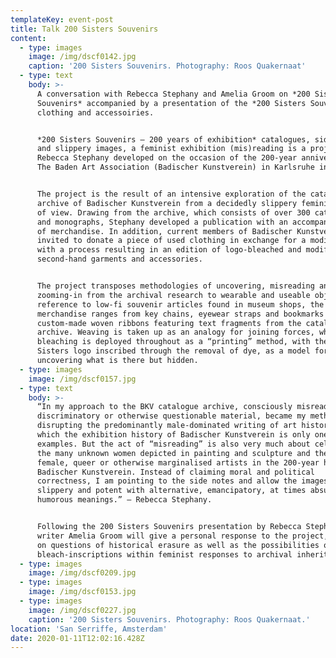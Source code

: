 ```yaml
---
templateKey: event-post
title: Talk 200 Sisters Souvenirs
content:
  - type: images
    image: /img/dscf0142.jpg
    caption: '200 Sisters Souvenirs. Photography: Roos Quakernaat'
  - type: text
    body: >-
      A conversation with Rebecca Stephany and Amelia Groom on *200 Sisters
      Souvenirs* accompanied by a presentation of the *200 Sisters Souvenirs*
      clothing and accessoiries.


      *200 Sisters Souvenirs – 200 years of exhibition* catalogues, side notes
      and slippery images, a feminist exhibition (mis)reading is a project by
      Rebecca Stephany developed on the occasion of the 200-year anniversary of
      The Baden Art Association (Badischer Kunstverein) in Karlsruhe in 2018.


      The project is the result of an intensive exploration of the catalogue
      archive of Badischer Kunstverein from a decidedly slippery feminist point
      of view. Drawing from the archive, which consists of over 300 catalogues
      and monographs, Stephany developed a publication with an accompanying line
      of merchandise. In addition, current members of Badischer Kunstverein were
      invited to donate a piece of used clothing in exchange for a modified one,
      with a process resulting in an edition of logo-bleached and modified
      second-hand garments and accessories.


      The project transposes methodologies of uncovering, misreading and
      zooming-in from the archival research to wearable and useable objects. In
      reference to low-fi souvenir articles found in museum shops, the
      merchandise ranges from key chains, eyewear straps and bookmarks to
      custom-made woven ribbons featuring text fragments from the catalogue
      archive. Weaving is taken up as an analogy for joining forces, while
      bleaching is deployed throughout as a “printing” method, with the 200
      Sisters logo inscribed through the removal of dye, as a model for
      uncovering what is there but hidden.
  - type: images
    image: /img/dscf0157.jpg
  - type: text
    body: >-
      “In my approach to the BKV catalogue archive, consciously misreading
      discriminatory or otherwise questionable material, became my method of
      disrupting the predominantly male-dominated writing of art history, of
      which the exhibition history of Badischer Kunstverein is only one of many
      examples. But the act of “misreading” is also very much about celebrating
      the many unknown women depicted in painting and sculpture and the few
      female, queer or otherwise marginalised artists in the 200-year history of
      Badischer Kunstverein. Instead of claiming moral and political
      correctness, I am pointing to the side notes and allow the images to be
      slippery and potent with alternative, emancipatory, at times absurd or
      humorous meanings.” – Rebecca Stephany.


      Following the 200 Sisters Souvenirs presentation by Rebecca Stephany,
      writer Amelia Groom will give a personal response to the project, focusing
      on questions of historical erasure as well as the possibilities of
      bleach-inscriptions within feminist responses to archival inheritance.
  - type: images
    image: /img/dscf0209.jpg
  - type: images
    image: /img/dscf0153.jpg
  - type: images
    image: /img/dscf0227.jpg
    caption: '200 Sisters Souvenirs. Photography: Roos Quakernaat.'
location: 'San Serriffe, Amsterdam'
date: 2020-01-11T12:02:16.428Z
---
```

